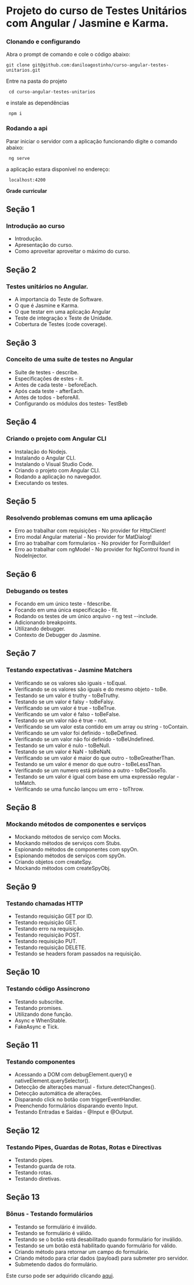# Projeto do curso de Testes Unitários com Angular / Jasmine e Karma. 

### Clonando e configurando
 Abra o prompt de comando e cole o código abaixo:
 
 ```
 git clone git@github.com:daniloagostinho/curso-angular-testes-unitarios.git
```

Entre na pasta do projeto

```
 cd curso-angular-testes-unitarios
```

e instale as dependências

```
 npm i
```

### Rodando a api
Parar iniciar o servidor com a aplicação funcionando digite o comando abaixo:

```
 ng serve
```

a aplicação estara disponível no endereço:

```
 localhost:4200
```

**Grade curricular**

## Seção 1
### Introdução ao curso
 - Introdução.
 - Apresentação do curso.
 - Como aproveitar aproveitar o máximo do curso.
 
 ## Seção 2
 ### Testes unitários no Angular.
 - A importancia do Teste de Software.
 - O que é Jasmine e Karma.
 - O que testar em uma aplicação Angular
- Teste de integração x Teste de Unidade.
- Cobertura de Testes (code coverage).
 
 ## Seção 3
### Conceito de uma suíte de testes no Angular
- Suíte de testes - describe.
- Especificações de estes - it.
- Antes de cada teste - beforeEach.
- Após cada teste - afterEach.
- Antes de todos - beforeAll.
- Configurando os módulos dos testes- TestBeb

 ## Seção 4
 ### Criando o projeto com Angular CLI
 - Instalação do Nodejs.
 - Instalando o Angular CLI.
 - Instalando o Visual Studio Code.
 - Criando o projeto com Angular CLI.
 - Rodando a aplicação no navegador.
 - Executando os testes.

## Seção 5
### Resolvendo problemas comuns em uma aplicação
- Erro ao trabalhar com requisições - No provider for HttpClient!
- Erro modal Angular material - No provider for MatDialog!
- Erro ao trabalhar com formularios - No provider for FormBuilder!
- Erro ao trabalhar com ngModel - No provider for NgControl found in NodeInjector.

## Seção 6
### Debugando os testes
- Focando em um único teste - fdescribe.
- Focando em uma única especificação - fit.
- Rodando os testes de um único arquivo - ng test --include.
- Adicionando breakpoints.
- Utilizando debugger.
- Contexto de Debugger do Jasmine.

## Seção 7
### Testando expectativas - Jasmine Matchers
- Verificando se os valores são iguais - toEqual.
- Verificando se os valores são iguais e do mesmo objeto - toBe.
- Testando se um valor é truthy - toBeTruthy.
- Testando se um valor é falsy - toBeFalsy.
- Verificando se um valor é true - toBeTrue.
- Verificando se um valor é falso -  toBeFalse.
- Testando se um valor não é true - not.
- Verificando se um valor esta contido em um array ou string - toContain.
- Verificando se um valor foi definido - toBeDefined.
- Verificando se um valor não foi definido - toBeUndefined.
- Testando se um valor é nulo - toBeNull.
- Testando se um valor é NaN  - toBeNaN.
- Verificando se um valor é maior do que outro - toBeGreatherThan.
- Testando se um valor é menor do que outro - toBeLessThan.
- Verificando se um numero está próximo a outro - toBeCloseTo.
- Testando se um valor é igual com base em uma expressão regular - toMatch.
- Verificando se uma funcão lançou um erro - toThrow.

## Seção 8
### Mockando métodos de componentes e serviços
- Mockando métodos de serviço com Mocks.
- Mockando métodos de serviços com Stubs.
- Espionando métodos de componentes com spyOn.
- Espionando métodos de serviços com spyOn.
- Criando objetos com createSpy.
- Mockando métodos com createSpyObj.

## Seção 9
### Testando chamadas HTTP
- Testando requisição GET por ID.
- Testando requisição GET.
- Testando erro na requisição.
- Testando requisição POST.
- Testando requisição PUT.
- Testando requisição DELETE.
- Testando se headers foram passados na requisição.

## Seção 10
### Testando código Assíncrono
- Testando subscribe.
- Testando promises.
- Utilizando done função.
- Async e WhenStable.
- FakeAsync e Tick.

## Seção 11
### Testando componentes
- Acessando a DOM com debugElement.query() e nativeElement.querySelector().
- Detecção de alterações manual - fixture.detectChanges().
- Detecção automática de alterações.
- Disparando click no botão com triggerEventHandler.
- Preenchendo formulários disparando evento Input.
- Testando Entradas e Saídas - @Input e @Output.

## Seção 12
### Testando Pipes, Guardas de Rotas, Rotas e Directivas
- Testando pipes.
- Testando guarda de rota.
- Testando rotas.
- Testando diretivas.

## Seção 13
### Bônus - Testando formulários
- Testando se formulário é inválido.
- Testando se formulário é válido.
- Testando se o botão está desabilitado quando formulário for inválido.
- Testando se um botão está habilitado quando formulário for válido.
- Criando método para retornar um campo do formulário.
- Criando método para criar dados (payload) para submeter pro servidor.
- Submetendo dados do formulário.

Este curso pode ser adquirido clicando [aqui](https://www.udemy.com/course/testes-unitarios-com-angular-14-jasmine-e-karma/?referralCode=8827BDAD28D3B528137A).
